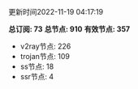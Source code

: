 更新时间2022-11-19 04:17:19

**总订阅: 73**
**总节点: 910**
**有效节点: 357**
- v2ray节点: 226
- trojan节点: 109
- ss节点: 18
- ssr节点: 4
